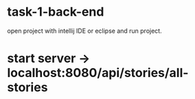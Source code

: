# task-1-back-end
open project with intellij IDE or eclipse
and run project.
# start server -> localhost:8080/api/stories/all-stories
